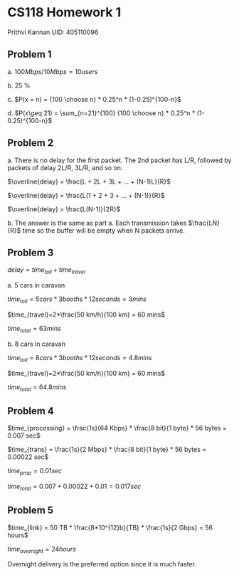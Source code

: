 # CS118 Homework 1
Prithvi Kannan
UID: 405110096

## Problem 1
a. $100 Mbps / 10 Mbps = 10 users$

b. 25 %

c. $P(x = n) = {100 \choose n} * 0.25^n * (1-0.25)^{100-n}$

d. $P(x\geq 21) = \sum_{n=21}^{100} {100 \choose n} * 0.25^n * (1-0.25)^{100-n}$

## Problem 2

a. There is no delay for the first packet. The 2nd packet has L/R, followed by packets of delay 2L/R, 3L/R, and so on.

$\overline{delay} = \frac{L + 2L + 3L + ... + (N-1)L}{R}$

$\overline{delay} = \frac{L(1 + 2 + 3 + ... + (N-1)}{R}$

$\overline{delay} = \frac{L(N-1)}{2R}$

b. The answer is the same as part a. Each transmission takes $\frac{LN}{R}$ time so the buffer will be empty when N packets arrive.


## Problem 3

$delay = time_{toll} + time_{travel}$

a. 5 cars in caravan 

$time_{toll}=5 cars*3 booths*12 seconds=3 mins$

$time_{travel}=2*\frac{50 km/h}{100 km} = 60 mins$

$time_{total}=63 mins$

b. 8 cars in caravan 

$time_{toll}=8 cars*3 booths*12 seconds=4.8 mins$

$time_{travel}=2*\frac{50 km/h}{100 km} = 60 mins$

$time_{total}=64.8 mins$

## Problem 4

$time_{processing} = \frac{1s}{64 Kbps} * \frac{8 bit}{1 byte} * 56 bytes = 0.007 sec$

$time_{trans} = \frac{1s}{2 Mbps} * \frac{8 bit}{1 byte} * 56 bytes = 0.00022 sec$

$time_{prop} = 0.01 sec$

$time_{total} = 0.007 + 0.00022 + 0.01 = 0.017 sec$
## Problem 5

$time_{link} = 50 TB * \frac{8*10^{12}b}{TB} * \frac{1s}{2 Gbps} = 56 hours$

$time_{overnight} = 24 hours$

Overnight delivery is the preferred option since it is much faster.